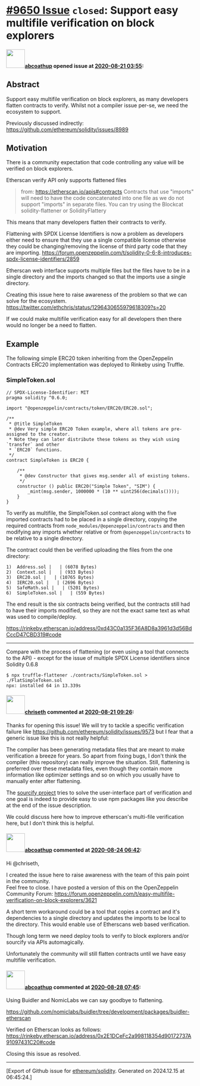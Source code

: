 # [\#9650 Issue](https://github.com/ethereum/solidity/issues/9650) `closed`: Support easy multifile verification on block explorers

#### <img src="https://avatars.githubusercontent.com/u/28278242?u=c266954ab22c384bbd26a33cdc68ce0d232b1d91&v=4" width="50">[abcoathup](https://github.com/abcoathup) opened issue at [2020-08-21 03:55](https://github.com/ethereum/solidity/issues/9650):

## Abstract
Support easy multifile verification on block explorers, as many developers flatten contracts to verify.
Whilst not a compiler issue per-se, we need the ecosystem to support.

Previously discussed indirectly: https://github.com/ethereum/solidity/issues/8989

## Motivation
There is a community expectation that code controlling any value will be verified on block explorers.

Etherscan verify API only supports flattened files
>from: https://etherscan.io/apis#contracts
>Contracts that use "imports" will need to have the code concatenated into one file as we do not support "imports" in separate files. You can try using the Blockcat solidity-flattener or SolidityFlattery

This means that many developers flatten their contracts to verify.

Flattening with SPDX License Identifiers is now a problem as developers either need to ensure that they use a single compatible license otherwise they could be changing/removing the license of third party code that they are importing.
https://forum.openzeppelin.com/t/solidity-0-6-8-introduces-spdx-license-identifiers/2859

Etherscan web interface supports multiple files but the files have to be in a single directory and the imports changed so that the imports use a single directory.

Creating this issue here to raise awareness of the problem so that we can solve for the ecosystem.
https://twitter.com/ethchris/status/1296430655979618309?s=20

If we could make multifile verification easy for all developers then there would no longer be a need to flatten.

## Example

The following simple ERC20 token inheriting from the OpenZeppelin Contracts ERC20 implementation was deployed to Rinkeby using Truffle.

### SimpleToken.sol
```solidity
// SPDX-License-Identifier: MIT
pragma solidity ^0.6.0;

import "@openzeppelin/contracts/token/ERC20/ERC20.sol";

/**
 * @title SimpleToken
 * @dev Very simple ERC20 Token example, where all tokens are pre-assigned to the creator.
 * Note they can later distribute these tokens as they wish using `transfer` and other
 * `ERC20` functions.
 */
contract SimpleToken is ERC20 {

    /**
     * @dev Constructor that gives msg.sender all of existing tokens.
     */
    constructor () public ERC20("Simple Token", "SIM") {
        _mint(msg.sender, 1000000 * (10 ** uint256(decimals())));
    }
}
```

To verify as multifile, the SimpleToken.sol contract along with the five imported contracts had to be placed in a single directory, copying the required contracts from `node_modules/@openzeppelin/contracts` and then modifying any imports whether relative or from `@openzeppelin/contracts` to be relative to a single directory.

The contract could then be verified uploading the files from the one directory:

```
1)  Address.sol |   | (6078 Bytes)
2)  Context.sol |   | (933 Bytes)
3)  ERC20.sol |   | (10765 Bytes)
4)  IERC20.sol |   | (2696 Bytes)
5)  SafeMath.sol |   | (5201 Bytes)
6)  SimpleToken.sol |   | (559 Bytes)
```

The end result is the six contracts being verified, but the contracts still had to have their imports modified, so they are not the exact same text as what was used to compile/deploy.

https://rinkeby.etherscan.io/address/0xd43C0a135F36A8D8a3961d3d56BdCccD47CBD319#code

----

Compare with the process of flattening (or even using a tool that connects to the API)  - except for the issue of multiple SPDX License identifiers since Solidity 0.6.8

```
$ npx truffle-flattener ./contracts/SimpleToken.sol > ./FlatSimpleToken.sol
npx: installed 64 in 13.339s
```

#### <img src="https://avatars.githubusercontent.com/u/9073706?v=4" width="50">[chriseth](https://github.com/chriseth) commented at [2020-08-21 09:26](https://github.com/ethereum/solidity/issues/9650#issuecomment-678139986):

Thanks for opening this issue! We will try to tackle a specific verification failure like https://github.com/ethereum/solidity/issues/9573 but I fear that a generic issue like this is not really helpful:

The compiler has been generating metadata files that are meant to make verification a breeze for years. So apart from fixing bugs, I don't think the compiler (this repository) can really improve the situation. Still, flattening is preferred over these metadata files, even though they contain more information like optimizer settings and so on which you usually have to manually enter after flattening.

The [sourcify project](https://sourcify.dev/) tries to solve the user-interface part of verification and one goal is indeed to provide easy to use npm packages like you describe at the end of the issue description.

We could discuss here how to improve etherscan's multi-file verification here, but I don't think this is helpful.

#### <img src="https://avatars.githubusercontent.com/u/28278242?u=c266954ab22c384bbd26a33cdc68ce0d232b1d91&v=4" width="50">[abcoathup](https://github.com/abcoathup) commented at [2020-08-24 06:42](https://github.com/ethereum/solidity/issues/9650#issuecomment-678937053):

Hi @chriseth,

I created the issue here to raise awareness with the team of this pain point in the community.  
Feel free to close.
I have posted a version of this on the OpenZeppelin Community Forum: https://forum.openzeppelin.com/t/easy-multifile-verification-on-block-explorers/3621  

A short term workaround could be a tool that copies a contract and it's dependencies to a single directory and updates the imports to be local to the directory.  This would enable use of Etherscans web based verification.

Though long term we need deploy tools to verify to block explorers and/or sourcify via APIs automagically.

Unfortunately the community will still flatten contracts until we have easy multifile verification.

#### <img src="https://avatars.githubusercontent.com/u/28278242?u=c266954ab22c384bbd26a33cdc68ce0d232b1d91&v=4" width="50">[abcoathup](https://github.com/abcoathup) commented at [2020-08-28 07:45](https://github.com/ethereum/solidity/issues/9650#issuecomment-682381153):

Using Buidler and NomicLabs we can say goodbye to flattening. 

https://github.com/nomiclabs/buidler/tree/development/packages/buidler-etherscan

Verified on Etherscan looks as follows:
https://rinkeby.etherscan.io/address/0x2E1DCeFc2a998118354d90172737A91097431C20#code

Closing this issue as resolved.


-------------------------------------------------------------------------------



[Export of Github issue for [ethereum/solidity](https://github.com/ethereum/solidity). Generated on 2024.12.15 at 06:45:24.]
